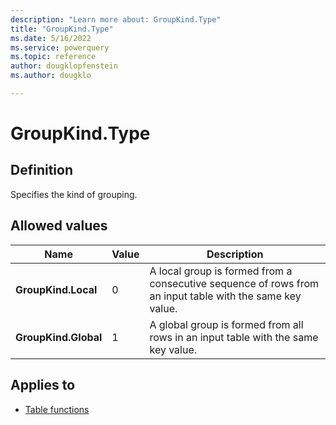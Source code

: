 ```yaml
---
description: "Learn more about: GroupKind.Type"
title: "GroupKind.Type"
ms.date: 5/16/2022
ms.service: powerquery
ms.topic: reference
author: dougklopfenstein
ms.author: dougklo

---
```

# GroupKind.Type

## Definition

Specifies the kind of grouping.

## Allowed values

|Name|Value|Description|
| ------- | --- | ----------- |
|**GroupKind.Local**|0| A local group is formed from a consecutive sequence of rows from an input table with the same key value.|
|**GroupKind.Global**|1| A global group is formed from all rows in an input table with the same key value.|

## Applies to

* [Table functions](table-functions.md)
